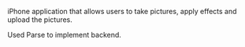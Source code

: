 iPhone application that allows users to take pictures, apply effects and upload the pictures.

Used Parse to implement backend.
